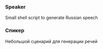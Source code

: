 ### Speaker
Small shell script to generate Russian speech

### Спикер
Небольшой сценарий для генерации речей
